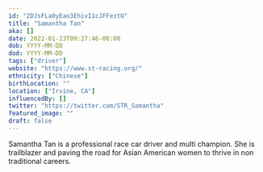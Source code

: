 ```yaml
---
id: "2DJsFLa0yEao3EhivI1cJFFeztU"
title: "Samantha Tan"
aka: []
date: 2022-01-23T09:27:46-08:00
dob: YYYY-MM-DD
dod: YYYY-MM-DD
tags: ["driver"]
website: "https://www.st-racing.org/"
ethnicity: ["Chinese"]
birthLocation: ""
location: ["Irvine, CA"]
influencedBy: []
twitter: "https://twitter.com/STR_Samantha"
featured_image: ""
draft: false
---
```


Samantha Tan is a professional race car driver and multi champion. She is
trailblazer and paving the road for Asian American women to thrive in non
traditional careers.
